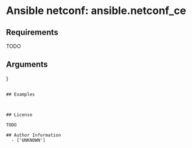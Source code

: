 # Ansible netconf: ansible.netconf_ce





## Requirements

TODO

## Arguments

}
```

## Examples



## License

TODO

## Author Information
  - ['UNKNOWN']
